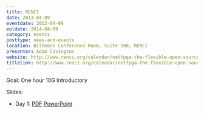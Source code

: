 ```yaml
---
title: RENCI
date: 2013-04-09
eventdate: 2013-04-09
eoldate: 2014-04-09
category: events
posttype: news-and-events
location: Biltmore Conference Room, Suite 590, RENCI
presenter: Adam Covington
website: http://www.renci.org/calendar/netfpga-the-flexible-open-source-networking-platform
titlelink: http://www.renci.org/calendar/netfpga-the-flexible-open-source-networking-platform
---
```


Goal: One hour 10G Introductory

Slides:
- Day 1: [PDF](https://docs.google.com/file/d/0B4EuVzA5UdPRblBZcGhuOXlFNE0/edit?usp=sharing) [PowerPoint](https://docs.google.com/file/d/0B4EuVzA5UdPRRDVVc3BSVjQ3aEk/edit?usp=sharing)
